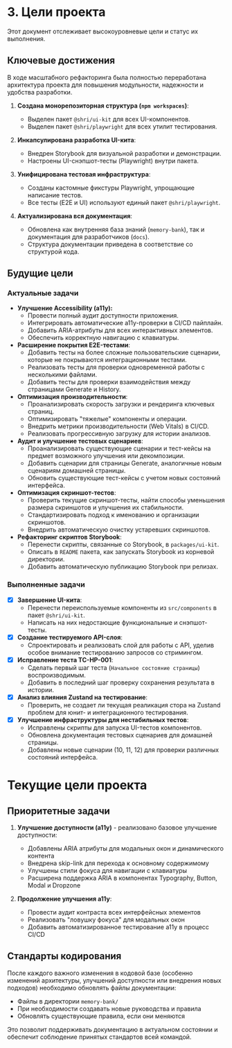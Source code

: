 # 3. Цели проекта

Этот документ отслеживает высокоуровневые цели и статус их выполнения.

## Ключевые достижения

В ходе масштабного рефакторинга была полностью переработана архитектура проекта для повышения модульности, надежности и удобства разработки.

1.  **Создана монорепозиторная структура (`npm workspaces`)**:
    *   Выделен пакет `@shri/ui-kit` для всех UI-компонентов.
    *   Выделен пакет `@shri/playwright` для всех утилит тестирования.

2.  **Инкапсулирована разработка UI-кита**:
    *   Внедрен Storybook для визуальной разработки и демонстрации.
    -   Настроены UI-снэпшот-тесты (Playwright) внутри пакета.

3.  **Унифицирована тестовая инфраструктура**:
    -   Созданы кастомные фикстуры Playwright, упрощающие написание тестов.
    -   Все тесты (E2E и UI) используют единый пакет `@shri/playwright`.

4.  **Актуализирована вся документация**:
    *   Обновлена как внутренняя база знаний (`memory-bank`), так и документация для разработчиков (`docs`).
    *   Структура документации приведена в соответствие со структурой кода.

## Будущие цели

### Актуальные задачи
-   **Улучшение Accessibility (a11y):**
    -   Провести полный аудит доступности приложения.
    -   Интегрировать автоматические a11y-проверки в CI/CD пайплайн.
    -   Добавить ARIA-атрибуты для всех интерактивных элементов.
    -   Обеспечить корректную навигацию с клавиатуры.
-   **Расширение покрытия E2E-тестами**:
    -   Добавить тесты на более сложные пользовательские сценарии, которые не покрываются интеграционными тестами.
    -   Реализовать тесты для проверки одновременной работы с несколькими файлами.
    -   Добавить тесты для проверки взаимодействия между страницами Generate и History.
-   **Оптимизация производительности**:
    -   Проанализировать скорость загрузки и рендеринга ключевых страниц.
    -   Оптимизировать "тяжелые" компоненты и операции.
    -   Внедрить метрики производительности (Web Vitals) в CI/CD.
    -   Реализовать прогрессивную загрузку для истории анализов.
-   **Аудит и улучшение тестовых сценариев**:
    -   Проанализировать существующие сценарии и тест-кейсы на предмет возможного улучшения или декомпозиции.
    -   Добавить сценарии для страницы Generate, аналогичные новым сценариям домашней страницы.
    -   Обновить существующие тест-кейсы с учетом новых состояний интерфейса.
-   **Оптимизация скриншот-тестов**:
    -   Проверить текущие скриншот-тесты, найти способы уменьшения размера скриншотов и улучшения их стабильности.
    -   Стандартизировать подход к именованию и организации скриншотов.
    -   Внедрить автоматическую очистку устаревших скриншотов.
-   **Рефакторинг скриптов Storybook**:
    -   Перенести скрипты, связанные со Storybook, в `packages/ui-kit`.
    -   Описать в `README` пакета, как запускать Storybook из корневой директории.
    -   Добавить автоматическую публикацию Storybook при релизах.

### Выполненные задачи
-   [x] **Завершение UI-кита**:
    -   Перенести переиспользуемые компоненты из `src/components` в пакет `@shri/ui-kit`.
    -   Написать на них недостающие функциональные и снэпшот-тесты.
-   [x] **Создание тестируемого API-слоя**:
    -   Спроектировать и реализовать слой для работы с API, уделив особое внимание тестированию запросов со стримингом.
-   [x] **Исправление теста TC-HP-001**:
    -   Сделать первый шаг теста (`Начальное состояние страницы`) воспроизводимым.
    -   Добавить в последний шаг проверку сохранения результата в истории.
-   [x] **Анализ влияния Zustand на тестирование**:
    -   Проверить, не создает ли текущая реаликация стора на Zustand проблем для юнит- и интеграционного тестирования.
-   [x] **Улучшение инфраструктуры для нестабильных тестов**:
    -   Исправлены скрипты для запуска UI-тестов компонентов.
    -   Обновлена документация тестовых сценариев для домашней страницы.
    -   Добавлены новые сценарии (10, 11, 12) для проверки различных состояний интерфейса.

# Текущие цели проекта

## Приоритетные задачи

1. **Улучшение доступности (a11y)** - реализовано базовое улучшение доступности:
   - Добавлены ARIA атрибуты для модальных окон и динамического контента
   - Внедрена skip-link для перехода к основному содержимому
   - Улучшены стили фокуса для навигации с клавиатуры
   - Расширена поддержка ARIA в компонентах Typography, Button, Modal и Dropzone

2. **Продолжение улучшения a11y**:
   - Провести аудит контраста всех интерфейсных элементов
   - Реализовать "ловушку фокуса" для модальных окон
   - Добавить автоматизированное тестирование a11y в процесс CI/CD

## Стандарты кодирования

После каждого важного изменения в кодовой базе (особенно изменений архитектуры, улучшений доступности или внедрения новых подходов) необходимо обновлять файлы документации:
- Файлы в директории `memory-bank/`
- При необходимости создавать новые руководства и правила
- Обновлять существующие правила, если они меняются

Это позволит поддерживать документацию в актуальном состоянии и обеспечит соблюдение принятых стандартов всей командой.